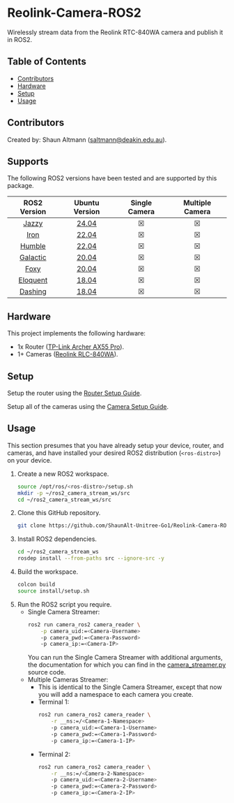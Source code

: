 # Reolink-Camera-ROS2
Wirelessly stream data from the Reolink RTC-840WA camera and publish it in ROS2.

## Table of Contents
- [Contributors](#contributors)
- [Hardware](#hardware)
- [Setup](#setup)
- [Usage](#usage)

## Contributors
Created by: Shaun Altmann (saltmann@deakin.edu.au).

## Supports
The following ROS2 versions have been tested and are supported by this package.
<!-- `&#9745;` = Tick in Box, `&#9746;` = Cross in Box -->
| ROS2 Version | Ubuntu Version | Single Camera | Multiple Camera |
| :---: | :---: | :---: | :---: |
| [Jazzy](https://docs.ros.org/en/jazzy/Installation.html) | [24.04](https://cdimage.ubuntu.com/releases/noble/release/) | &#9746; | &#9746; |
| [Iron](https://docs.ros.org/en/iron/Installation.html) | [22.04](https://cdimage.ubuntu.com/releases/jammy/release/) | &#9746; | &#9746; |
| [Humble](https://docs.ros.org/en/humble/Installation.html) | [22.04](https://cdimage.ubuntu.com/releases/jammy/release/) | &#9746; | &#9746; |
| [Galactic](https://docs.ros.org/en/galactic/Installation.html) | [20.04](https://cdimage.ubuntu.com/releases/focal/release/) | &#9746; | &#9746; |
| [Foxy](https://docs.ros.org/en/foxy/Installation.html) | [20.04](https://cdimage.ubuntu.com/releases/focal/release/) | &#9746; | &#9746; |
| [Eloquent](https://docs.ros.org/en/eloquent/Installation.html) | [18.04](https://cdimage.ubuntu.com/releases/bionic/release/) | &#9746; | &#9746; |
| [Dashing](https://docs.ros.org/en/dashing/Installation.html) | [18.04](https://cdimage.ubuntu.com/releases/bionic/release/) | &#9746; | &#9746; |


## Hardware
This project implements the following hardware:
- 1x Router ([TP-Link Archer AX55 Pro](https://www.tp-link.com/au/home-networking/wifi-router/archer-ax55-pro/)).
- 1+ Cameras ([Reolink RLC-840WA](https://reolink.com/au/product/rlc-840wa/)).

## Setup
Setup the router using the [Router Setup Guide](docs/setup-router.md).

Setup all of the cameras using the [Camera Setup Guide](docs/setup-camera.md).

## Usage
This section presumes that you have already setup your device, router, and cameras, and have installed your desired ROS2 distribution (`<ros-distro>`) on your device.
1. Create a new ROS2 workspace.
    ``` bash
    source /opt/ros/<ros-distro>/setup.sh
    mkdir -p ~/ros2_camera_stream_ws/src
    cd ~/ros2_camera_stream_ws/src
    ```
2. Clone this GitHub repository.
    ``` bash
    git clone https://github.com/ShaunAlt-Unitree-Go1/Reolink-Camera-ROS2.git
    ```
3. Install ROS2 dependencies.
    ``` bash
    cd ~/ros2_camera_stream_ws
    rosdep install --from-paths src --ignore-src -y
    ```
4. Build the workspace.
    ``` bash
    colcon build
    source install/setup.sh
    ```
5. Run the ROS2 script you require.
    - Single Camera Streamer:
        ``` bash
        ros2 run camera_ros2 camera_reader \
            -p camera_uid:=<Camera-Username>
            -p camera_pwd:=<Camera-Password>
            -p camera_ip:=<Camera-IP>
        ```
        You can run the Single Camera Streamer with additional arguments, the documentation for which you can find in the [camera_streamer.py](camera_ros2/camera_ros2/camera_reader.py) source code.
    - Multiple Cameras Streamer:
        - This is identical to the Single Camera Streamer, except that now you will add a namespace to each camera you create.
        - Terminal 1:
            ``` bash
            ros2 run camera_ros2 camera_reader \
                -r __ns:=/<Camera-1-Namespace>
                -p camera_uid:=<Camera-1-Username>
                -p camera_pwd:=<Camera-1-Password>
                -p camera_ip:=<Camera-1-IP>
            ```
        - Terminal 2:
            ``` bash
            ros2 run camera_ros2 camera_reader \
                -r __ns:=/<Camera-2-Namespace>
                -p camera_uid:=<Camera-2-Username>
                -p camera_pwd:=<Camera-2-Password>
                -p camera_ip:=<Camera-2-IP>
            ```
